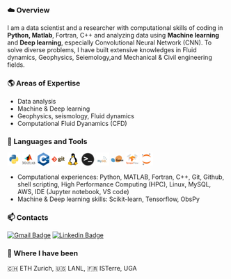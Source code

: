 ### :cloud: Overview 
I am a data scientist and a researcher with computational skills of coding in **Python, Matlab**, Fortran, C++ and analyzing data using **Machine learning** and **Deep learning**, especially Convolutional Neural Network (CNN). To solve diverse problems, I have built extensive knowledges in Fluid dynamics, Geophysics, Seiemology,and Mechanical & Civil engineering fields. 

### :earth_americas: Areas of Expertise
 - Data analysis 
 - Machine & Deep learning
 - Geophysics, seismology, Fluid dynamics
 - Computational Fluid Dyanamics (CFD)

### :lemon: Languages and Tools
<!-- <p align="center">-->
<code><img height="30" 
src="https://raw.githubusercontent.com/github/explore/80688e429a7d4ef2fca1e82350fe8e3517d3494d/topics/python/python.png"></code>
<code><img height="30" 
src="https://raw.githubusercontent.com/github/explore/80688e429a7d4ef2fca1e82350fe8e3517d3494d/topics/matlab/matlab.png"></code>
<code><img height="30" src="https://raw.githubusercontent.com/github/explore/80688e429a7d4ef2fca1e82350fe8e3517d3494d/topics/cpp/cpp.png"></code>
<code><img height="30" src="https://raw.githubusercontent.com/github/explore/80688e429a7d4ef2fca1e82350fe8e3517d3494d/topics/git/git.png"></code>
<code><img height="30" src="https://raw.githubusercontent.com/github/explore/80688e429a7d4ef2fca1e82350fe8e3517d3494d/topics/linux/linux.png"></code>
<code><img height="30" src="https://raw.githubusercontent.com/github/explore/80688e429a7d4ef2fca1e82350fe8e3517d3494d/topics/terminal/terminal.png"></code>
<code><img height="30" 
src="https://raw.githubusercontent.com/github/explore/80688e429a7d4ef2fca1e82350fe8e3517d3494d/topics/mysql/mysql.png"></code>
<code><img height="30" 
src="https://raw.githubusercontent.com/github/explore/80688e429a7d4ef2fca1e82350fe8e3517d3494d/topics/scikit-learn/scikit-learn.png"></code>
<code><img height="30" 
src="https://raw.githubusercontent.com/github/explore/80688e429a7d4ef2fca1e82350fe8e3517d3494d/topics/tensorflow/tensorflow.png"></code>
<code><img height="30" 
src="https://raw.githubusercontent.com/github/explore/80688e429a7d4ef2fca1e82350fe8e3517d3494d/topics/jupyter-notebook/jupyter-notebook.png"></code>

 - Computational experiences: Python, MATLAB, Fortran, C++, Git, Github, shell scripting, High Performance Computing (HPC), Linux, MySQL, AWS, IDE (Jupyter notebook, VS code)
 - Machine & Deep learning skills: Scikit-learn, Tensorflow, ObsPy

### :mailbox: Contacts
[![Gmail Badge](https://img.shields.io/badge/Gmail-d14836?style=flat-square&logo=Gmail&logoColor=white&link=mailto:soyoun.son@gmail.com)](mailto:soyoun.son@gmail.com) 
[![Linkedin Badge](https://img.shields.io/badge/-LinkedIn-blue?style=flat-square&logo=Linkedin&logoColor=white&link=https://www.linkedin.com/in/soyounson)](https://www.linkedin.com/in/soyounson)

### :round_pushpin: Where I have been
🇨🇭 ETH Zurich, :us: LANL, :fr: ISTerre, UGA
<!-- 
![](https://img.shields.io/badge/code-Python-informational?style=flat&logo=python&logoColor=white&color=2bbc8a)
![](https://img.shields.io/badge/code-Jupyter-informational?style=flat&logo=jupyter&logoColor=white&color=2bbc8a)
![](https://img.shields.io/badge/OS-Linux-informational?style=flat&logo=linux&logoColor=white&color=2bbc8a)
![](https://img.shields.io/badge/Shell-Bash-informational?style=flat&logo=shell&logoColor=white&color=2bbc8a)
![](https://img.shields.io/badge/Tools-AWS-informational?style=flat&logo=AWS&logoColor=white&color=2bbc8a)


![Soyoun Son's github stats](https://github-readme-stats.vercel.app/api?username=soyounson&show_icons=true)


<!-- 
### :octocat: Computational skills
![PYTHON](https://img.shields.io/badge/PYTHON-%E2%98%85%E2%98%85%E2%98%85%E2%98%85%E2%98%86-06d714?style=plastic&logo=Python&logoColor=white) 
![Matlab](https://img.shields.io/badge/Matlab-%E2%98%85%E2%98%85%E2%98%86%E2%98%86%E2%98%86-06d714?style=plastic&logo=mathworks&logoColor=white) 
![Fortran](https://img.shields.io/badge/Fortran-%E2%98%85%E2%98%85%E2%98%86%E2%98%86%E2%98%86-06d714?style=plastic&logo=Fortran&logoColor=white)
![C++](https://img.shields.io/badge/c++-%E2%98%85%E2%98%85%E2%98%86%E2%98%86%E2%98%86-06d714?style=plastic&logo=c++&logoColor=white)
![GIT](https://img.shields.io/badge/git-%E2%98%85%E2%98%85%E2%98%86%E2%98%86%E2%98%86-06d714?style=plastic&logo=git&logoColor=white)
![GITHUB](https://img.shields.io/badge/github-%E2%98%85%E2%98%85%E2%98%86%E2%98%86%E2%98%86-06d714?style=plastic&logo=github&logoColor=white)
![SHELL](https://img.shields.io/badge/shell-%E2%98%85%E2%98%85%E2%98%86%E2%98%86%E2%98%86-06d714?style=plastic&logo=shell&logoColor=white)
![LINUX](https://img.shields.io/badge/linux-%E2%98%85%E2%98%85%E2%98%86%E2%98%86%E2%98%86-06d714?style=plastic&logo=linux&logoColor=white)
![MySQL](https://img.shields.io/badge/mysql-%E2%98%85%E2%98%85%E2%98%86%E2%98%86%E2%98%86-06d714?style=plastic&logo=mysql&logoColor=white)
![AWS](https://img.shields.io/badge/aws-%E2%98%85%E2%98%85%E2%98%86%E2%98%86%E2%98%86-06d714?style=plastic&logo=aws&logoColor=white)

<p align="center">
 <a href="https://linkedin.com/in/soyounson" target="_blank" rel="noopener noreferrer"> <img src="https://cdn.jsdelivr.net/npm/simple-icons@v3/icons/linkedin.svg" alt="Python" height="40" style="vertical-align:top; margin:4px"></a>
 <a href="mailto:soyounson@gmail.com"> <img src="https://cdn.jsdelivr.net/npm/simple-icons@v3/icons/gmail.svg" alt="Python" height="40" style="vertical-align:top; margin:4px"></a>
</p>
<br /> 
